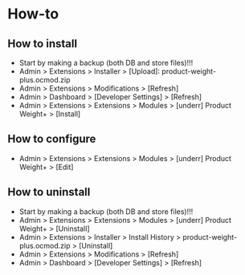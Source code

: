 # How-to

## How to install
* Start by making a backup (both DB and store files)!!!
* Admin > Extensions > Installer > [Upload]: product-weight-plus.ocmod.zip
* Admin > Extensions > Modifications > [Refresh]
* Admin > Dashboard > [Developer Settings] > [Refresh]
* Admin > Extensions > Extensions > Modules > [underr] Product Weight+ > [Install]

## How to configure
* Admin > Extensions > Extensions > Modules > [underr] Product Weight+ > [Edit]

## How to uninstall
* Start by making a backup (both DB and store files)!!!
* Admin > Extensions > Extensions > Modules > [underr] Product Weight+ > [Uninstall]
* Admin > Extensions > Installer > Install History > product-weight-plus.ocmod.zip > [Uninstall]
* Admin > Extensions > Modifications > [Refresh]
* Admin > Dashboard > [Developer Settings] > [Refresh]

